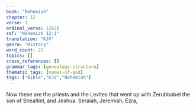 ```yaml
---
book: "Nehemiah"
chapter: 12
verse: 1
ordinal_verse: 12626
ref: "Nehemiah 12:1"
translation: "KJV"
genre: "History"
word_count: 22
topics: []
cross_references: []
grammar_tags: [genealogy-structure]
thematic_tags: [names-of-god]
tags: ["Bible","KJV","Nehemiah"]
---
```

Now these are the priests and the Levites that went up with Zerubbabel the son of Shealtiel, and Jeshua: Seraiah, Jeremiah, Ezra,
